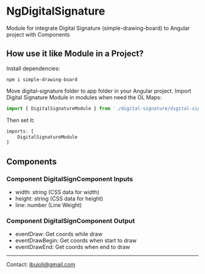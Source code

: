 # NgDigitalSignature

Module for integrate Digital Signature (simple-drawing-board) to Angular project with Components

## How use it like Module in a Project?

Install dependencies:

```
npm i simple-drawing-board
```

Move digital-signature folder to app folder in your Angular project. Import Digital Signature Module in modules when need the OL Maps:

```typescript
import { DigitalSignatureModule } from './digital-signature/digital-signature.module';
```

Then set it:

```typescript
imports: [
    DigitalSignatureModule
]
```

## Components
### Component DigitalSignComponent Inputs

* width: string (CSS data for width)
* height: string (CSS data for height)
* line: number (Line Weight)

### Component DigitalSignComponent Output

* eventDraw: Get coords while draw
* eventDrawBegin: Get coords when start to draw
* eventDrawEnd: Get coords when end to draw

---
Contact: ibuioli@gmail.com


